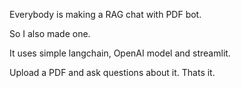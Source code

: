 Everybody is making a RAG chat with PDF bot.

So I also made one.

It uses simple langchain, OpenAI model and streamlit.

Upload a PDF and ask questions about it. Thats it.
